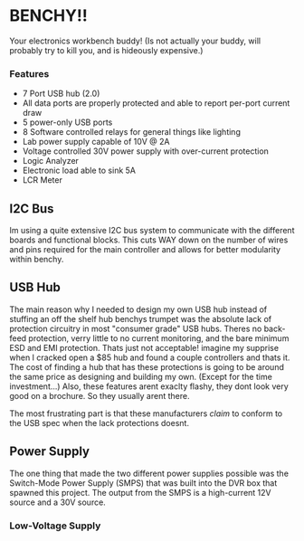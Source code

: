 # BENCHY!!

Your electronics workbench buddy! (Is not actually your buddy, will probably try to kill you, and is hideously expensive.)

### Features

- 7 Port USB hub (2.0)
- All data ports are properly protected and able to report per-port current draw
- 5 power-only USB ports
- 8 Software controlled relays for general things like lighting
- Lab power supply capable of 10V @ 2A
- Voltage controlled 30V power supply with over-current protection
- Logic Analyzer
- Electronic load able to sink 5A
- LCR Meter

## I2C Bus

Im using a quite extensive I2C bus system to communicate with the different boards and functional blocks. This cuts WAY down on the number of wires and pins required for the main controller and allows for better modularity within benchy.

## USB Hub

The main reason why I needed to design my own USB hub instead of stuffing an off the shelf hub benchys trumpet was the absolute lack of protection circuitry in most "consumer grade" USB hubs. Theres no back-feed protection, verry little to no current monitoring, and the bare minimum ESD and EMI protection. Thats just not acceptable! imagine my supprise when I cracked open a $85 hub and found a couple controllers and thats it. The cost of finding a hub that has these protections is going to be around the same price as designing and building my own. (Except for the time investment...) Also, these features arent exaclty flashy, they dont look very good on a brochure. So they usually arent there.

The most frustrating part is that these manufacturers _claim_ to conform to the USB spec when the lack protections doesnt.

## Power Supply

The one thing that made the two different power supplies possible was the Switch-Mode Power Supply (SMPS) that was built into the DVR box that spawned this project. The output from the SMPS is a high-current 12V source and a 30V source.

### Low-Voltage Supply

